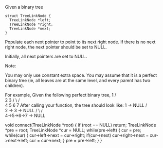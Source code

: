 Given a binary tree

    struct TreeLinkNode {
      TreeLinkNode *left;
      TreeLinkNode *right;
      TreeLinkNode *next;
    }
Populate each next pointer to point to its next right node. If there is no next right node, 
the next pointer should be set to NULL.

Initially, all next pointers are set to NULL.

Note:

You may only use constant extra space.
You may assume that it is a perfect binary tree (ie, all leaves are at the same level, 
and every parent has two children).

For example,
Given the following perfect binary tree,
         1
       /  \
      2    3
     / \  / \
    4  5  6  7
After calling your function, the tree should look like:
         1 -> NULL
       /  \
      2 -> 3 -> NULL
     / \  / \
    4->5->6->7 -> NULL




void connect(TreeLinkNode *root) {
        if (root == NULL) return;
        TreeLinkNode *pre = root;
        TreeLinkNode *cur = NULL;
        while(pre->left) {
            cur = pre;
                while(cur) 
                {
                    cur->left->next = cur->right;
                    if(cur->next) cur->right->next = cur->next->left;
                    cur = cur->next;
                }
            pre = pre->left;
        }
    }
